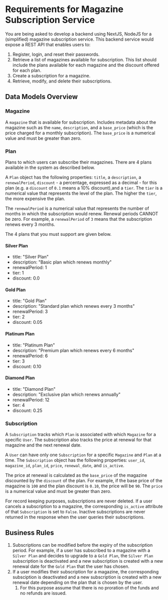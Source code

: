 # Requirements for Magazine Subscription Service

You are being asked to develop a backend using NextJS, NodeJS for a (simplified) magazine subscription service. This backend service would expose a REST API that enables users to:

1. Register, login, and reset their passwords.
2. Retrieve a list of magazines available for subscription. This list should include the plans available for each magazine and the discount offered for each plan.
3. Create a subscription for a magazine.
4. Retrieve, modify, and delete their subscriptions.

## Data Models Overview

### Magazine

A `magazine` that is available for subscription. Includes metadata about the magazine such as the `name`, `description`, and a `base_price` (which is the price charged for a monthly subscription). The `base_price` is a numerical value and must be greater than zero.

### Plan

Plans to which users can subscribe their magazines. There are 4 plans available in the system as described below.

A `Plan` object has the following properties: `title`, a `description`, a `renewalPeriod`, `discount` - a percentage, expressed as a decimal - for this plan (e.g. a `discount` of `0.1` means a 10% discount),and a `tier`. The `tier` is a numerical value that represents the level of the plan. The higher the `tier`, the more expensive the plan.

The `renewalPeriod` is a numerical value that represents the number of months in which the subscription would renew. Renewal periods CANNOT be zero. For example, a `renewalPeriod` of `3` means that the subscription renews every 3 months.

The 4 plans that you must support are given below.

#### Silver Plan

-   title: "Silver Plan"
-   description: "Basic plan which renews monthly"
-   renewalPeriod: 1
-   tier: 1
-   discount: 0.0

#### Gold Plan

-   title: "Gold Plan"
-   description: "Standard plan which renews every 3 months"
-   renewalPeriod: 3
-   tier: 2
-   discount: 0.05

#### Platinum Plan

-   title: "Platinum Plan"
-   description: "Premium plan which renews every 6 months"
-   renewalPeriod: 6
-   tier: 3
-   discount: 0.10

#### Diamond Plan

-   title: "Diamond Plan"
-   description: "Exclusive plan which renews annually"
-   renewalPeriod: 12
-   tier: 4
-   discount: 0.25

### Subscription

A `Subscription` tracks which `Plan` is associated with which `Magazine` for a specific `User`. The subscription also tracks the price at renewal for that magazine and the next renewal date.

A `User` can have only one `Subscription` for a specific `Magazine` and `Plan` at a time. The `Subscription` object has the following properties: `user_id`, `magazine_id`, `plan_id`, `price`, `renewal_date`, and `is_active`.

The price at renewal is calculated as the `base_price` of the magazine discounted by the `discount` of the plan. For example, if the base price of the magazine is `100` and the plan discount is `0.10`, the price will be `90`. The `price` is a numerical value and must be greater than zero.

For record keeping purposes, subscriptions are never deleted. If a user cancels a subscription to a magazine, the corresponding `is_active` attribute of that `Subscription` is set to `False`. Inactive subscriptions are never returned in the response when the user queries their subscriptions.

## Business Rules

1. Subscriptions can be modified before the expiry of the subscription period. For example, if a user has subscribed to a magazine with a `Silver Plan` and decides to upgrade to a `Gold Plan`, the `Silver Plan` subscription is deactivated and a new subscription is created with a new renewal date for the `Gold Plan` that the user has chosen.
2. If a user modifies their subscription for a magazine, the corresponding subsciption is deactivated and a new subscription is created with a new renewal date depending on the plan that is chosen by the user.
    1. For this purpose assume that there is no proration of the funds and no refunds are issued.
